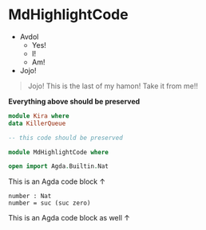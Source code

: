 # MdHighlightCode

+ Avdol
  + Yes!
  + I!
  + Am!
+ Jojo!

> Jojo! This is the last of my hamon! Take it from me!!

**Everything above should be preserved**

```haskell
module Kira where
data KillerQueue

-- this code should be preserved
```

```agda
module MdHighlightCode where

open import Agda.Builtin.Nat
```

This is an Agda code block ↑

```
number : Nat
number = suc (suc zero)
```

This is an Agda code block as well ↑
